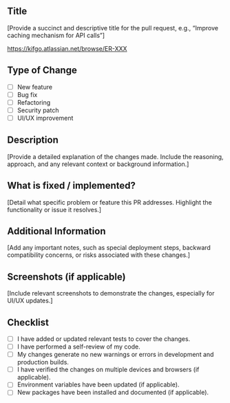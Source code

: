 ## Title

[Provide a succinct and descriptive title for the pull request, e.g., “Improve caching mechanism for API calls”]

https://kifgo.atlassian.net/browse/ER-XXX

## Type of Change

- [ ] New feature
- [ ] Bug fix
- [ ] Refactoring
- [ ] Security patch
- [ ] UI/UX improvement

## Description

[Provide a detailed explanation of the changes made. Include the reasoning, approach, and any relevant context or background information.]

## What is fixed / implemented?

[Detail what specific problem or feature this PR addresses. Highlight the functionality or issue it resolves.]

## Additional Information

[Add any important notes, such as special deployment steps, backward compatibility concerns, or risks associated with these changes.]

## Screenshots (if applicable)

[Include relevant screenshots to demonstrate the changes, especially for UI/UX updates.]

## Checklist

- [ ] I have added or updated relevant tests to cover the changes.
- [ ] I have performed a self-review of my code.
- [ ] My changes generate no new warnings or errors in development and production builds.
- [ ] I have verified the changes on multiple devices and browsers (if applicable).
- [ ] Environment variables have been updated (if applicable).
- [ ] New packages have been installed and documented (if applicable).
